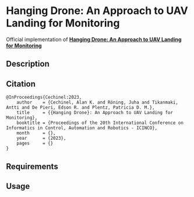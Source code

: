 # Hanging Drone: An Approach to UAV Landing for Monitoring
Official implementation of **[Hanging Drone: An Approach to UAV Landing for Monitoring]()**

## Description

## Citation


```
@InProceedings{Cechinel:2023,
    author    = {Cechinel, Alan K. and Röning, Juha and Tikanmaki, Antti and De Pieri, Edson R. and Plentz, Patricia D. M.},
    title     = {{Hanging Drone}: An Approach to UAV Landing for Monitoring},
    booktitle = {Proceedings of the 20th International Conference on Informatics in Control, Automation and Robotics - ICINCO},
    month     = {},
    year      = {2023},
    pages     = {}
}
```
## Requirements

## Usage
